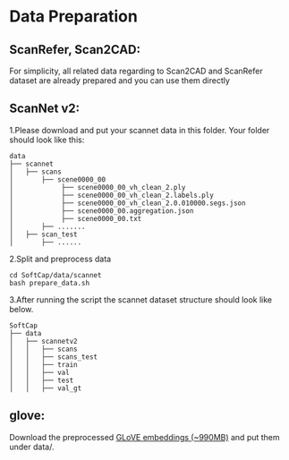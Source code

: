 # Data Preparation
## ScanRefer, Scan2CAD:

For simplicity, all related data regarding to Scan2CAD and ScanRefer dataset are already prepared and you can use them directly

## ScanNet v2:

1.Please download and put your scannet data in this folder. Your folder should look like this:
```
data
├── scannet
│   ├── scans
│       ├── scene0000_00
│            ├── scene0000_00_vh_clean_2.ply
│            ├── scene0000_00_vh_clean_2.labels.ply
│            ├── scene0000_00_vh_clean_2.0.010000.segs.json
│            ├── scene0000_00.aggregation.json
│            ├── scene0000_00.txt
│       ├── .......
│   ├── scan_test
│       ├── ......
```

2.Split and preprocess data
```
cd SoftCap/data/scannet
bash prepare_data.sh
```

3.After running the script the scannet dataset structure should look like below.
```
SoftCap
├── data
│   ├── scannetv2
│   │   ├── scans
│   │   ├── scans_test
│   │   ├── train
│   │   ├── val
│   │   ├── test
│   │   ├── val_gt
```

## glove:
Download the preprocessed [GLoVE embeddings (~990MB)](http://kaldir.vc.in.tum.de/glove.p) and put them under data/.
